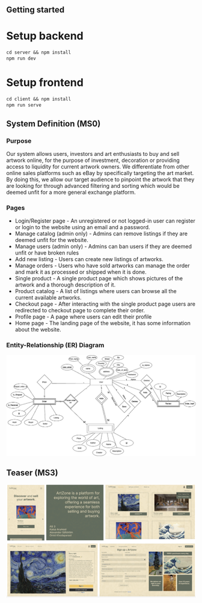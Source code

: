 ## Getting started

# Setup backend
```
cd server && npm install
npm run dev
```
# Setup frontend
```
cd client && npm install
npm run serve
```
## System Definition (MS0)

### Purpose

Our system allows users, investors and art enthusiasts to buy and sell artwork online, for the purpose of investment, decoration or providing access to liquidity for current artwork owners. We differentiate from other online sales platforms such as eBay by specifically targeting the art market. By doing this, we allow our target audience to pinpoint the artwork that they are looking for through advanced filtering and sorting which would be deemed unfit for a more general exchange platform.

### Pages

* Login/Register page - An unregistered or not logged-in user can register or login to the website using an email and a password.
* Manage catalog (admin only) - Admins can remove listings if they are deemed unfit for the website.
* Manage users (admin only) - Admins can ban users if they are deemed unfit or have broken rules
* Add new listing - Users can create new listings of artworks.
* Manage orders - Users who have sold artworks can manage the order and mark it as processed or shipped when it is done.
* Single product - A single product page which shows pictures of the artwork and a thorough description of it.
* Product catalog - A list of listings where users can browse all the current available artworks.
* Checkout page - After interacting with the single product page users are redirected to checkout page to complete their order.
* Profile page - A page where users can edit their profile
* Home page - The landing page of the website, it has some information about the website.

### Entity-Relationship (ER) Diagram

![ER Diagram](./images/ERdiagram.png)

## Teaser (MS3)

![Teaser](./images/teaser.png)
